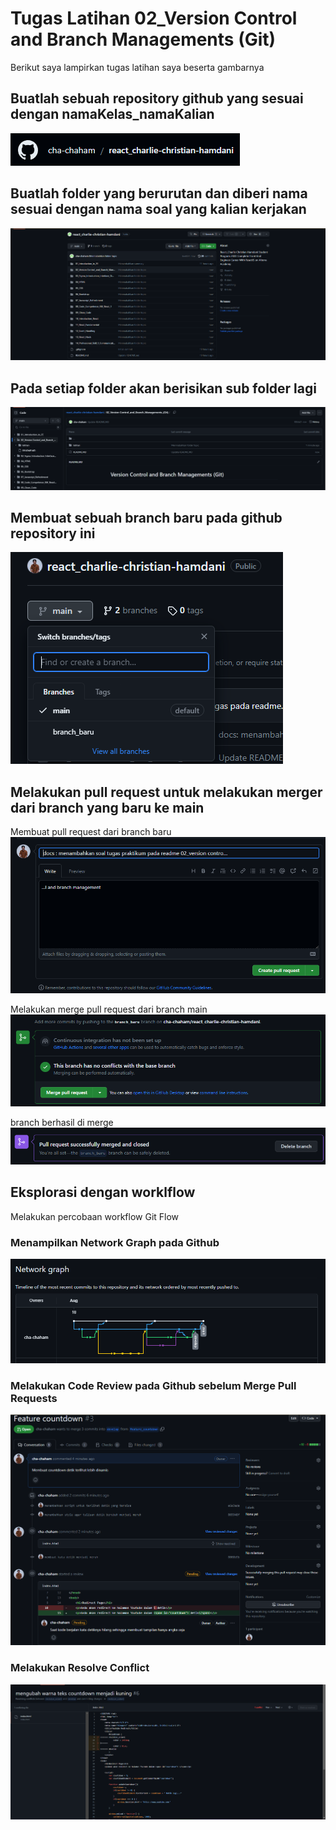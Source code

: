 # Tugas Latihan 02_Version Control and Branch Managements (Git)

Berikut saya lampirkan tugas latihan saya beserta gambarnya

## Buatlah sebuah repository github yang sesuai dengan namaKelas_namaKalian
![Gambar Latihan 1](https://github.com/cha-chaham/react_charlie-christian-hamdani/blob/8991713fbfafd9f9ecc99ee191b350240dc30b09/02_Version%20Control_and_Branch_Managements_(Git)/screenshots/02_Version%20Control%20and%20Branch%20Managements%20Git_Latihan%2001.png "Gambar Latihan 1")

## Buatlah folder yang berurutan dan diberi nama sesuai dengan nama soal yang kalian kerjakan
![Gambar Latihan 2](https://github.com/cha-chaham/react_charlie-christian-hamdani/blob/8991713fbfafd9f9ecc99ee191b350240dc30b09/02_Version%20Control_and_Branch_Managements_(Git)/screenshots/02_Version%20Control%20and%20Branch%20Managements%20Git_Latihan%2002.png "Gambar Latihan 2")

## Pada setiap folder akan berisikan sub folder lagi
![Gambar Latihan 3](https://github.com/cha-chaham/react_charlie-christian-hamdani/blob/8991713fbfafd9f9ecc99ee191b350240dc30b09/02_Version%20Control_and_Branch_Managements_(Git)/screenshots/02_Version%20Control%20and%20Branch%20Managements%20Git_Latihan%2003.png "Gambar Latihan 3")

## Membuat sebuah branch baru pada github repository ini
![Gambar Latihan 4](https://github.com/cha-chaham/react_charlie-christian-hamdani/blob/21d5c1ec7e9b77d3f47eab2bd3fbfb4e9b34def6/02_Version%20Control_and_Branch_Managements_(Git)/screenshots/02_Version%20Control%20and%20Branch%20Managements%20Git_Latihan%2004.png "Gambar Latihan 4")

## Melakukan pull request untuk melakukan merger dari branch yang baru ke main
Membuat pull request dari branch baru
![Gambar Latihan 5](https://github.com/cha-chaham/react_charlie-christian-hamdani/blob/21d5c1ec7e9b77d3f47eab2bd3fbfb4e9b34def6/02_Version%20Control_and_Branch_Managements_(Git)/screenshots/02_Version%20Control%20and%20Branch%20Managements%20Git_Latihan%2005.png "Gambar Latihan 5")

Melakukan merge pull request dari branch main
![Gambar Latihan 6](https://github.com/cha-chaham/react_charlie-christian-hamdani/blob/21d5c1ec7e9b77d3f47eab2bd3fbfb4e9b34def6/02_Version%20Control_and_Branch_Managements_(Git)/screenshots/02_Version%20Control%20and%20Branch%20Managements%20Git_Latihan%2006.png "Gambar Latihan 6")

branch berhasil di merge
![Gambar Latihan 7](https://github.com/cha-chaham/react_charlie-christian-hamdani/blob/21d5c1ec7e9b77d3f47eab2bd3fbfb4e9b34def6/02_Version%20Control_and_Branch_Managements_(Git)/screenshots/02_Version%20Control%20and%20Branch%20Managements%20Git_Latihan%2007.png "Gambar Latihan 7")

## Eksplorasi dengan worklflow
Melakukan percobaan workflow Git Flow
### Menampilkan Network Graph pada Github
![Gambar Latihan 8](https://github.com/cha-chaham/react_charlie-christian-hamdani/blob/986e29931441eb773cc96717c206e04fe162e854/02_Version%20Control_and_Branch_Managements_(Git)/screenshots/02_Version%20Control%20and%20Branch%20Managements%20Git_Latihan%2010.png "Gambar Latihan 8")

### Melakukan Code Review pada Github sebelum Merge Pull Requests
![Gambar Latihan 9](https://github.com/cha-chaham/react_charlie-christian-hamdani/blob/986e29931441eb773cc96717c206e04fe162e854/02_Version%20Control_and_Branch_Managements_(Git)/screenshots/02_Version%20Control%20and%20Branch%20Managements%20Git_Latihan%2008.png "Gambar Latihan 9")

### Melakukan Resolve Conflict
![Gambar Latihan 10](https://github.com/cha-chaham/react_charlie-christian-hamdani/blob/986e29931441eb773cc96717c206e04fe162e854/02_Version%20Control_and_Branch_Managements_(Git)/screenshots/02_Version%20Control%20and%20Branch%20Managements%20Git_Latihan%2009.png "Gambar Latihan 10")
